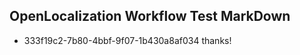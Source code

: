 ## OpenLocalization Workflow Test MarkDown
* 333f19c2-7b80-4bbf-9f07-1b430a8af034 thanks!

<!--HONumber=Aug16_HO1-->


